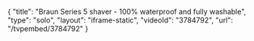 {
    "title": "Braun Series 5 shaver - 100% waterproof and fully washable",
    "type": "solo",
    "layout": "iframe-static",
    "videoId": "3784792",
    "url": "\/tvpembed\/3784792"
}